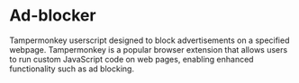 # Ad-blocker
 Tampermonkey userscript designed to block advertisements on a specified webpage. Tampermonkey is a popular browser extension that allows users to run custom JavaScript code on web pages, enabling enhanced functionality such as ad blocking.
